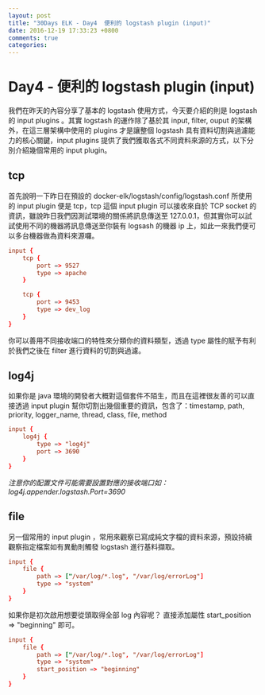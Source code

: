 ```yaml
---
layout: post
title: "30Days ELK - Day4  便利的 logstash plugin (input)"
date: 2016-12-19 17:33:23 +0800
comments: true
categories: 
---
```


Day4 - 便利的 logstash plugin (input)
===

我們在昨天的內容分享了基本的 logstash 使用方式，今天要介紹的則是 logstash 的 input plugins 。其實 logstash 的運作除了基於其 input, filter, ouput 的架構外，在這三層架構中使用的 plugins 才是讓整個 logstash 具有資料切割與過濾能力的核心關鍵，input plugins 提供了我們獲取各式不同資料來源的方式，以下分別介紹幾個常用的 input plugin。

## tcp

首先說明一下昨日在預設的 docker-elk/logstash/config/logstash.conf 所使用的 input plugin 便是 tcp，tcp 這個 input plugin 可以接收來自於 TCP socket 的資訊，雖說昨日我們因測試環境的關係將訊息傳送至 127.0.0.1，但其實你可以試試使用不同的機器將訊息傳送至你裝有 logsash 的機器 ip 上，如此一來我們便可以多台機器做為資料來源囉。

```toml
input {
    tcp {
        port => 9527
        type => apache
    }

    tcp {
        port => 9453
        type => dev_log
    }
}  
```

你可以善用不同接收端口的特性來分類你的資料類型，透過 type 屬性的賦予有利於我們之後在 filter 進行資料的切割與過濾。

## log4j

如果你是 java 環境的開發者大概對這個套件不陌生，而且在這裡很友善的可以直接透過 input plugin 幫你切割出幾個重要的資訊，包含了：timestamp, path, priority, logger_name, thread, class, file, method

```toml
input {
    log4j {
        type => "log4j"
        port => 3690
    }
}
```

*注意你的配置文件可能需要設置對應的接收端口如：*
*log4j.appender.logstash.Port=3690*

## file

另一個常用的 input plugin ，常用來觀察已寫成純文字檔的資料來源，預設持續觀察指定檔案如有異動則觸發 logstash 進行基料擷取。

```toml
input {
    file {
        path => ["/var/log/*.log", "/var/log/errorLog"]
        type => "system"
    }
}
```

如果你是初次啟用想要從頭取得全部 log 內容呢？
直接添加屬性 start_position => "beginning" 即可。

```toml
input {
    file {
        path => ["/var/log/*.log", "/var/log/errorLog"]
        type => "system"
        start_position => "beginning"
    }
}
``` 


